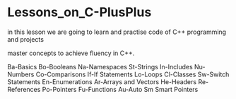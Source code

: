 # Lessons_on_C-PlusPlus
in this lesson we are going to learn and practise code of C++ programming and projects

 master concepts to achieve fluency in C++.

Ba-Basics
Bo-Booleans
Na-Namespaces
St-Strings
In-Includes
Nu-Numbers
Co-Comparisons
If-If Statements
Lo-Loops
Cl-Classes
Sw-Switch Statements
En-Enumerations
Ar-Arrays and Vectors
He-Headers
Re-References
Po-Pointers
Fu-Functions
Au-Auto
Sm
Smart Pointers
